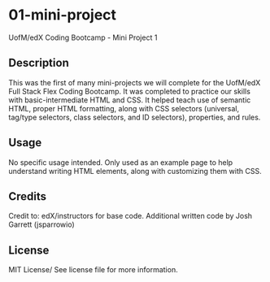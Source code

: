 # 01-mini-project
UofM/edX Coding Bootcamp - Mini Project 1

## Description

This was the first of many mini-projects we will complete for the UofM/edX Full Stack Flex Coding Bootcamp. It was completed to practice our skills with basic-intermediate HTML and CSS. It helped teach use of semantic HTML, proper HTML formatting, along with CSS selectors (universal, tag/type selectors, class selectors, and ID selectors), properties, and rules.

## Usage

No specific usage intended. Only used as an example page to help understand writing HTML elements, along with customizing them with CSS.

## Credits

Credit to: edX/instructors for base code. Additional written code by Josh Garrett (jsparrowio)

## License

MIT License/
See license file for more information.